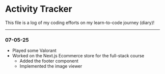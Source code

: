 # Activity Tracker

This file is a log of my coding efforts on my learn-to-code journey (diary)!

---

### 07-05-25

- Played some Valorant
- Worked on the Next.js Ecommerce store for the full-stack course
  - Added the footer component
  - Implemented the image viewer
